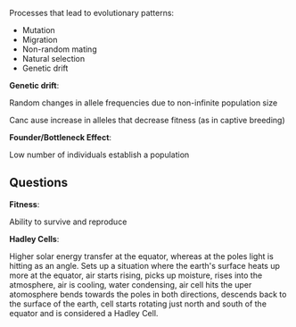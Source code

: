 Processes that lead to evolutionary patterns:

- Mutation
- Migration
- Non-random mating
- Natural selection
- Genetic drift

**Genetic drift**:

Random changes in allele frequencies due to non-infinite population size

Canc ause increase in alleles that decrease fitness (as in captive breeding)

**Founder/Bottleneck Effect**:

Low number of individuals establish a population

## Questions

**Fitness**:

Ability to survive and reproduce

**Hadley Cells**:

Higher solar energy transfer at the equator, whereas at the poles light is hitting as an angle. Sets up a situation where the earth's surface heats up more at the equator, air starts rising, picks up moisture, rises into the atmosphere, air is cooling, water condensing, air cell hits the uper atomosphere bends towards the poles in both directions, descends back to the surface of the earth, cell starts rotating just north and south of the equator and is considered a Hadley Cell.